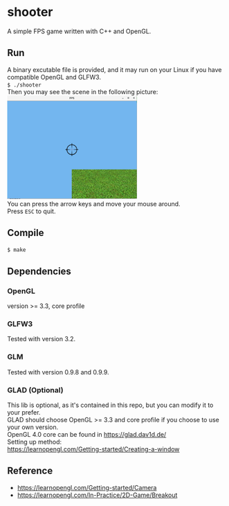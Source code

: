 # shooter
A simple FPS game written with C++ and OpenGL.

## Run
A binary excutable file is provided, and it may run on your Linux if you have compatible OpenGL and GLFW3.  
`$ ./shooter`  
Then you may see the scene in the following picture:  
<img src="images/shooter.png" width="300">  
You can press the arrow keys and move your mouse around.  
Press `ESC` to quit.
## Compile
`$ make`
## Dependencies
### OpenGL
version >= 3.3, core profile
### GLFW3
Tested with version 3.2.
### GLM
Tested with version 0.9.8 and 0.9.9.
### GLAD (Optional)
This lib is optional, as it's contained in this repo, but you can modify it to your prefer.  
GLAD should choose OpenGL >= 3.3 and core profile if you choose to use your own version.  
OpenGL 4.0 core can be found in https://glad.dav1d.de/  
Setting up method:  
https://learnopengl.com/Getting-started/Creating-a-window  
## Reference
- https://learnopengl.com/Getting-started/Camera
- https://learnopengl.com/In-Practice/2D-Game/Breakout
